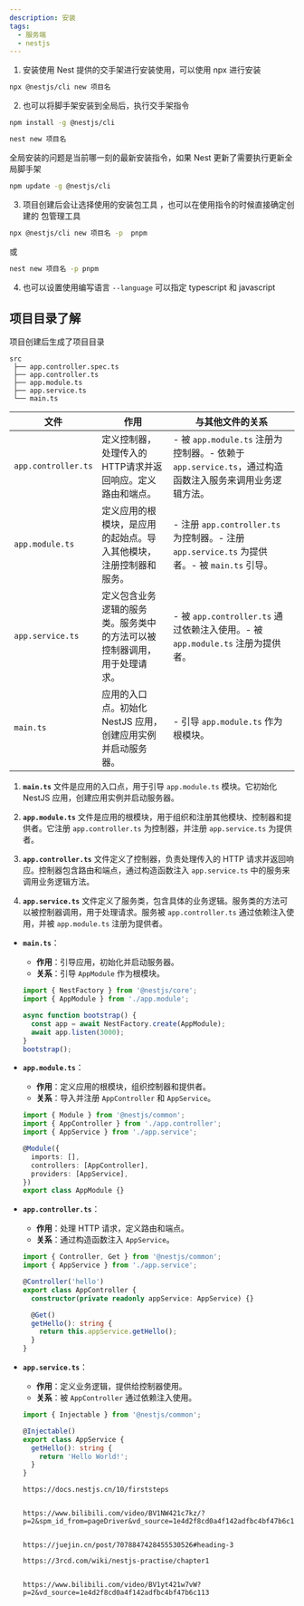 ```yaml
---
description: 安装
tags:
  - 服务端
  - nestjs
---
```


1. 安装使用 Nest 提供的交手架进行安装使用，可以使用 npx 进行安装
~~~bash
npx @nestjs/cli new 项目名
~~~

2. 也可以将脚手架安装到全局后，执行交手架指令
~~~bash
npm install -g @nestjs/cli

nest new 项目名
~~~
全局安装的问题是当前哪一刻的最新安装指令，如果 Nest 更新了需要执行更新全局脚手架
~~~bash
npm update -g @nestjs/cli
~~~

3. 项目创建后会让选择使用的安装包工具 ，也可以在使用指令的时候直接确定创建的 包管理工具

~~~bash
npx @nestjs/cli new 项目名 -p  pnpm
~~~
或
~~~bash
nest new 项目名 -p pnpm
~~~

4. 也可以设置使用编写语言 `--language` 可以指定 typescript 和 javascript

## 项目目录了解

项目创建后生成了项目目录

~~~
src
 ├── app.controller.spec.ts
 ├── app.controller.ts
 ├── app.module.ts
 ├── app.service.ts
 └── main.ts
~~~


| **文件**            | **作用**                                                                 | **与其他文件的关系**                                                                                    |
| ------------------- | ------------------------------------------------------------------------ | ------------------------------------------------------------------------------------------------------- |
| `app.controller.ts` | 定义控制器，处理传入的HTTP请求并返回响应。定义路由和端点。               | \- 被 `app.module.ts` 注册为控制器。- 依赖于 `app.service.ts`，通过构造函数注入服务来调用业务逻辑方法。 |
| `app.module.ts`     | 定义应用的根模块，是应用的起始点。导入其他模块，注册控制器和服务。       | \- 注册 `app.controller.ts` 为控制器。- 注册 `app.service.ts` 为提供者。- 被 `main.ts` 引导。           |
| `app.service.ts`    | 定义包含业务逻辑的服务类。服务类中的方法可以被控制器调用，用于处理请求。 | \- 被 `app.controller.ts` 通过依赖注入使用。- 被 `app.module.ts` 注册为提供者。                         |
| `main.ts`           | 应用的入口点。初始化 NestJS 应用，创建应用实例并启动服务器。             | \- 引导 `app.module.ts` 作为根模块。                                                                    |

1.  **`main.ts`** 文件是应用的入口点，用于引导 `app.module.ts` 模块。它初始化 NestJS 应用，创建应用实例并启动服务器。
    
2.  **`app.module.ts`** 文件是应用的根模块，用于组织和注册其他模块、控制器和提供者。它注册 `app.controller.ts` 为控制器，并注册 `app.service.ts` 为提供者。
    
3.  **`app.controller.ts`** 文件定义了控制器，负责处理传入的 HTTP 请求并返回响应。控制器包含路由和端点，通过构造函数注入 `app.service.ts` 中的服务来调用业务逻辑方法。
    
4.  **`app.service.ts`** 文件定义了服务类，包含具体的业务逻辑。服务类的方法可以被控制器调用，用于处理请求。服务被 `app.controller.ts` 通过依赖注入使用，并被 `app.module.ts` 注册为提供者。
  
*   **`main.ts`**：
    
    *   **作用**：引导应用，初始化并启动服务器。
    *   **关系**：引导 `AppModule` 作为根模块。
    
    ~~~ts
    import { NestFactory } from '@nestjs/core';
    import { AppModule } from './app.module';
    
    async function bootstrap() {
      const app = await NestFactory.create(AppModule);
      await app.listen(3000);
    }
    bootstrap();
    
    ~~~
    
*   **`app.module.ts`**：
    
    *   **作用**：定义应用的根模块，组织控制器和提供者。
    *   **关系**：导入并注册 `AppController` 和 `AppService`。
    
    ~~~ts
    import { Module } from '@nestjs/common';
    import { AppController } from './app.controller';
    import { AppService } from './app.service';
    
    @Module({
      imports: [],
      controllers: [AppController],
      providers: [AppService],
    })
    export class AppModule {}
    
    ~~~
    
*   **`app.controller.ts`**：
    
    *   **作用**：处理 HTTP 请求，定义路由和端点。
    *   **关系**：通过构造函数注入 `AppService`。
    
    ~~~ts
    import { Controller, Get } from '@nestjs/common';
    import { AppService } from './app.service';
    
    @Controller('hello')
    export class AppController {
      constructor(private readonly appService: AppService) {}
    
      @Get()
      getHello(): string {
        return this.appService.getHello();
      }
    }
    
    ~~~
    
*   **`app.service.ts`**：
    
    *   **作用**：定义业务逻辑，提供给控制器使用。
    *   **关系**：被 `AppController` 通过依赖注入使用。
    
    ~~~ts
    import { Injectable } from '@nestjs/common';
    
    @Injectable()
    export class AppService {
      getHello(): string {
        return 'Hello World!';
      }
    }
    ~~~




		https://docs.nestjs.cn/10/firststeps


		https://www.bilibili.com/video/BV1NW421c7kz/?p=2&spm_id_from=pageDriver&vd_source=1e4d2f8cd0a4f142adfbc4bf47b6c113


		https://juejin.cn/post/7078847428455530526#heading-3

		https://3rcd.com/wiki/nestjs-practise/chapter1


		https://www.bilibili.com/video/BV1yt421w7vW?p=2&vd_source=1e4d2f8cd0a4f142adfbc4bf47b6c113